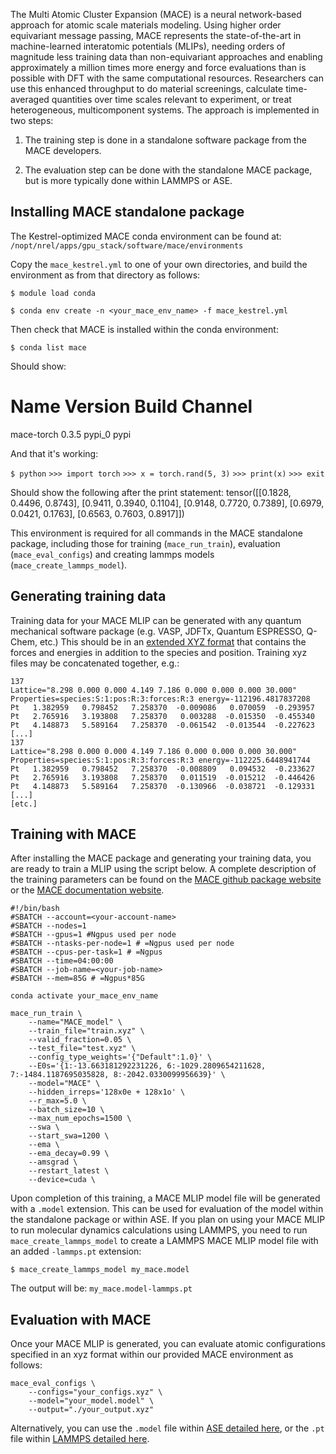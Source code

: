 The Multi Atomic Cluster Expansion (MACE) is a neural network-based approach for atomic scale materials modeling. Using higher order equivariant message passing, MACE represents the state-of-the-art in machine-learned interatomic potentials (MLIPs), needing orders of magnitude less training data than non-equivariant approaches and enabling approximately a million times more energy and force evaluations than is possible with DFT with the same computational resources. Researchers can use this enhanced throughput to do material screenings, calculate time-averaged quantities over time scales relevant to experiment, or treat heterogeneous, multicomponent systems. The approach is implemented in two steps: 

1. The training step is done in a standalone software package from the MACE developers.

2. The evaluation step can be done with the standalone MACE package, but is more typically done within LAMMPS or ASE.

## Installing MACE standalone package

The Kestrel-optimized MACE conda environment can be found at: `/nopt/nrel/apps/gpu_stack/software/mace/environments`

Copy the `mace_kestrel.yml` to one of your own directories, and build the environment as from that directory as follows:

`$ module load conda`

`$ conda env create -n <your_mace_env_name> -f mace_kestrel.yml`

Then check that MACE is installed within the conda environment: 

`$ conda list mace`

Should show:
# Name                    Version                   Build  Channel
mace-torch                0.3.5                    pypi_0    pypi

And that it's working: 

`$ python`
`>>> import torch`
`>>> x = torch.rand(5, 3)`
`>>> print(x)`
`>>> exit`

Should show the following after the print statement:
tensor([[0.1828, 0.4496, 0.8743],
        [0.9411, 0.3940, 0.1104],
        [0.9148, 0.7720, 0.7389],
        [0.6979, 0.0421, 0.1763],
        [0.6563, 0.7603, 0.8917]])

This environment is required for all commands in the MACE standalone package, including  those for training (`mace_run_train`), evaluation (`mace_eval_configs`) and creating lammps models (`mace_create_lammps_model`). 


## Generating training data
Training data for your MACE MLIP can be generated with any quantum mechanical software package (e.g. VASP, JDFTx, Quantum ESPRESSO, Q-Chem, etc.) This should be in an [extended XYZ format](https://www.ovito.org/manual/reference/file_formats/input/xyz.html) that contains the forces and energies in addition to the species and position. Training xyz files may be concatenated together, e.g.: 

```
137 
Lattice="8.298 0.000 0.000 4.149 7.186 0.000 0.000 0.000 30.000" Properties=species:S:1:pos:R:3:forces:R:3 energy=-112196.4817837208 
Pt   1.382959   0.798452   7.258370  -0.009086   0.070059  -0.293957 
Pt   2.765916   3.193808   7.258370   0.003288  -0.015350  -0.455340 
Pt   4.148873   5.589164   7.258370  -0.061542  -0.013544  -0.227623
[...] 
137 
Lattice="8.298 0.000 0.000 4.149 7.186 0.000 0.000 0.000 30.000" Properties=species:S:1:pos:R:3:forces:R:3 energy=-112225.6448941744 
Pt   1.382959   0.798452   7.258370  -0.008809   0.094532  -0.233627 
Pt   2.765916   3.193808   7.258370   0.011519  -0.015212  -0.446426 
Pt   4.148873   5.589164   7.258370  -0.130966  -0.038721  -0.129331 
[...]
[etc.]
```

## Training with MACE
After installing the MACE package and generating your training data, you are ready to train a MLIP using the script below. A complete description of the training parameters can be found on the [MACE github package website](https://github.com/ACEsuit/mace) or the [MACE documentation website](https://mace-docs.readthedocs.io/en/latest/guide/training.html).

```
#!/bin/bash
#SBATCH --account=<your-account-name> 
#SBATCH --nodes=1
#SBATCH --gpus=1 #Ngpus used per node
#SBATCH --ntasks-per-node=1 # =Ngpus used per node
#SBATCH --cpus-per-task=1 # =Ngpus
#SBATCH --time=04:00:00
#SBATCH --job-name=<your-job-name>
#SBATCH --mem=85G # =Ngpus*85G
  
conda activate your_mace_env_name

mace_run_train \
    --name="MACE_model" \
    --train_file="train.xyz" \
    --valid_fraction=0.05 \
    --test_file="test.xyz" \
    --config_type_weights='{"Default":1.0}' \
    --E0s='{1:-13.663181292231226, 6:-1029.2809654211628, 7:-1484.1187695035828, 8:-2042.0330099956639}' \
    --model="MACE" \
    --hidden_irreps='128x0e + 128x1o' \
    --r_max=5.0 \
    --batch_size=10 \
    --max_num_epochs=1500 \
    --swa \
    --start_swa=1200 \
    --ema \
    --ema_decay=0.99 \
    --amsgrad \
    --restart_latest \
    --device=cuda \
```

Upon completion of this training, a MACE MLIP model file will be generated with a `.model` extension. This can be used for evaluation of the model within the standalone package or within ASE. If you plan on using your MACE MLIP to run molecular dynamics calculations using LAMMPS, you need to run `mace_create_lammps_model` to create a LAMMPS MACE MLIP model file with an added `-lammps.pt` extension: 

`$ mace_create_lammps_model my_mace.model`

The output will be: `my_mace.model-lammps.pt`

## Evaluation with MACE
Once your MACE MLIP is generated, you can evaluate atomic configurations specified in an xyz format within our provided MACE environment as follows:

```
mace_eval_configs \
    --configs="your_configs.xyz" \
    --model="your_model.model" \
    --output="./your_output.xyz"
```

Alternatively, you can use the `.model` file within [ASE detailed here](https://mace-docs.readthedocs.io/en/latest/guide/ase.html#running-md-simulations), or the `.pt` file within [LAMMPS detailed here](https://mace-docs.readthedocs.io/en/latest/guide/lammps.html#id2).
